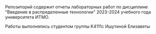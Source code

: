 Репозиторий содержит отчеты лабораторных работ по дисциплине "Введение в распределенные технологии" 2023-2024 учебного года университета ИТМО.

Работы выполнялись студентом группы K4111с Ишутиной Елизаветы


